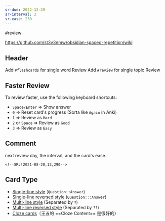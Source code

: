 ```yaml
---
sr-due: 2022-12-29
sr-interval: 3
sr-ease: 250
---
```



#review

https://github.com/st3v3nmw/obsidian-spaced-repetition/wiki

## Header
Add `#flashcards` for single word Review
Add `#review` for single topic Review

## Faster Review

To review faster, use the following keyboard shortcuts:

-   `Space/Enter` => Show answer
-   `0` => Reset card's progress (Sorta like `Again` in Anki)
-   `1` => Review as `Hard`
-   `2` or `Space` => Review as `Good`
-   `3` => Review as `Easy`

## Comment
next review day, the interval, and the card's ease.

```
<!--SR:!2021-08-20,13,290-->
```

## Card Type 
-   [Single-line style](https://github.com/st3v3nmw/obsidian-spaced-repetition/wiki/Flashcard-Types#single-line-basic-remnote-style) (`Question::Answer`) <!--SR:!2022-12-25,3,250-->
-   [Single-line reversed style](https://github.com/st3v3nmw/obsidian-spaced-repetition/wiki/Flashcard-Types#single-line-reversed) (`Question:::Answer`) <!--SR:!2022-12-28,3,250!2022-12-28,3,250-->
-   [Multi-line style](https://github.com/st3v3nmw/obsidian-spaced-repetition/wiki/Flashcard-Types#multi-line-basic) (Separated by `?`)
-   [Multi-line reversed style](https://github.com/st3v3nmw/obsidian-spaced-repetition/wiki/Flashcard-Types#multi-line-reversed) (Separated by `??`)
-   [Cloze cards](https://github.com/st3v3nmw/obsidian-spaced-repetition/wiki/Flashcard-Types#cloze-cards)（王五的 ==Cloze Content== 是很好的） <!--SR:!2022-12-28,3,250-->


